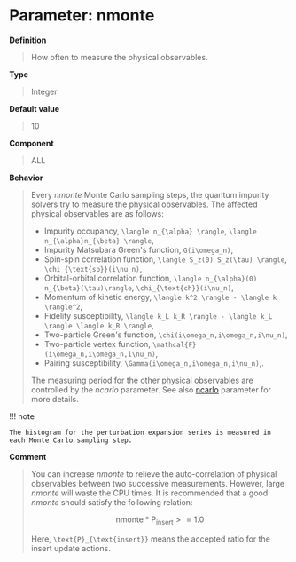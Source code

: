 # Parameter: nmonte

**Definition**

> How often to measure the physical observables.

**Type**

> Integer

**Default value**

> 10

**Component**

> ALL

**Behavior**

> Every *nmonte* Monte Carlo sampling steps, the quantum impurity solvers try to measure the physical observables. The affected physical observables are as follows:
>
> * Impurity occupancy, ``\langle n_{\alpha} \rangle``, ``\langle n_{\alpha}n_{\beta} \rangle``,
> * Impurity Matsubara Green's function, ``G(i\omega_n)``,
> * Spin-spin correlation function, ``\langle S_z(0) S_z(\tau) \rangle``, ``\chi_{\text{sp}}(i\nu_n)``,
> * Orbital-orbital correlation function, ``\langle n_{\alpha}(0) n_{\beta}(\tau)\rangle``, ``\chi_{\text{ch}}(i\nu_n)``,
> * Momentum of kinetic energy, ``\langle k^2 \rangle - \langle k \rangle^2``,
> * Fidelity susceptibility, ``\langle k_L k_R \rangle - \langle k_L \rangle \langle k_R \rangle``,
> * Two-particle Green's function, ``\chi(i\omega_n,i\omega_n,i\nu_n)``,
> * Two-particle vertex function, ``\mathcal{F}(i\omega_n,i\omega_n,i\nu_n)``,
> * Pairing susceptibility, ``\Gamma(i\omega_n,i\omega_n,i\nu_n)``,.
>
> The measuring period for the other physical observables are controlled by the *ncarlo* parameter. See also [ncarlo](p_ncarlo.md) parameter for more details.

!!! note

    The histogram for the perturbation expansion series is measured in each Monte Carlo sampling step.

**Comment**

> You can increase *nmonte* to relieve the auto-correlation of physical observables between two successive measurements. However, large *nmonte* will waste the CPU times. It is recommended that a good *nmonte* should satisfy the following relation:
>
> ```math
> \text{nmonte} * \text{P}_{\text{insert}} >= 1.0
> ```
>
> Here, ``\text{P}_{\text{insert}}`` means the accepted ratio for the insert update actions.
